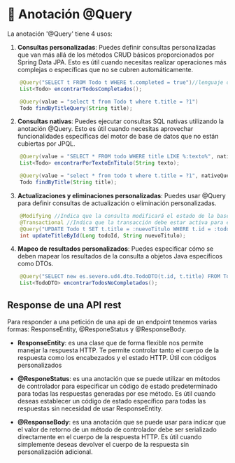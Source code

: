 # 🔆 Anotación @Query

La anotación '@Query' tiene 4 usos:

1. **Consultas personalizadas**: Puedes definir consultas personalizadas que van más allá de los métodos CRUD básicos proporcionados por Spring Data JPA. Esto es útil cuando necesitas realizar operaciones más complejas o específicas que no se cubren automáticamente.

```java
    @Query("SELECT t FROM Todo t WHERE t.completed = true")//lenguaje objeto
    List<Todo> encontrarTodosCompletados();

    @Query(value = "select t from Todo t where t.title = ?1")
    Todo findByTitleQuery(String title);
```

2. **Consultas nativas**: Puedes ejecutar consultas SQL nativas utilizando la anotación @Query. Esto es útil cuando necesitas aprovechar funcionalidades específicas del motor de base de datos que no están cubiertas por JPQL.

```java
    @Query(value = "SELECT * FROM todo WHERE title LIKE %:texto%", nativeQuery = true)
    List<Todo> encontrarPorTextoEnTitulo(String texto);

    @Query(value = "select * from todo t where t.title = ?1", nativeQuery = true)
    Todo findByTitle(String title);
```

3. **Actualizaciones y eliminaciones personalizadas**: Puedes usar @Query para definir consultas de actualización o eliminación personalizadas.

```java
    @Modifying //Indica que la consulta modificará el estado de la base de datos.
    @Transactional //Indica que la transacción debe estar activa para ejecutar esta consulta.
    @Query("UPDATE Todo t SET t.title = :nuevoTitulo WHERE t.id = :todoId")
    int updateTitleById(Long todoId, String nuevoTitulo);
```

4. **Mapeo de resultados personalizados**: Puedes especificar cómo se deben mapear los resultados de la consulta a objetos Java específicos como DTOs.

```java
    @Query("SELECT new es.severo.ud4.dto.TodoDTO(t.id, t.title) FROM Todo t WHERE t.completed = false")
    List<TodoDTO> encontrarTodosNoCompletados();
```

## Response de una API rest

Para responder a una petición de una api de un endpoint tenemos varias formas: ResponseEntity, @ResponeStatus y @ResponseBody.

- **ResponseEntity**: es una clase que de forma flexible nos permite manejar la respuesta HTTP. Te permite controlar tanto el cuerpo de la respuesta como los encabezados y el estado HTTP. Útil con códigos personalizados

- **@ResponeStatus**: es una anotación que se puede utilizar en métodos de controlador para especificar un código de estado predeterminado para todas las respuestas generadas por ese método. Es útil cuando deseas establecer un código de estado específico para todas las respuestas sin necesidad de usar ResponseEntity.

- **@ResponseBody**: es una anotación que se puede usar para indicar que el valor de retorno  de un método de controlador debe ser serializado directamente en el cuerpo de la respuesta HTTP. Es útil cuando simplemente deseas devolver el cuerpo de la respuesta sin personalización adicional.

